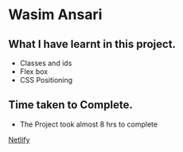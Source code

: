 # Wasim Ansari

## What I have learnt in this project.
- Classes and ids 
- Flex box
- CSS Positioning 

## Time taken to Complete.
- The Project took almost 8 hrs to complete

[Netlify](https://css2project.netlify.app "live link")